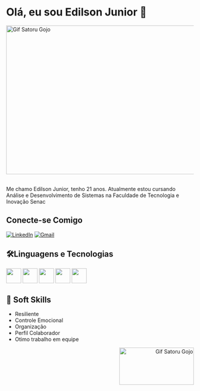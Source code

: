 # Olá, eu sou Edilson Junior 🚀  


<div  align="left"> <img src="https://i.pinimg.com/originals/c6/33/c2/c633c20ede82f0e0ced7d570dbe3a1f3.gif" alt="Gif Satoru Gojo" height="400" width="700"/>
</div> 

 <br>

Me chamo Edilson Junior, tenho 21 anos. Atualmente estou cursando Análise e Desenvolvimento de Sistemas na Faculdade de Tecnologia e Inovação Senac


## Conecte-se Comigo

[![LinkedIn](https://img.shields.io/badge/LinkedIn-0077B5?style=for-the-badge&logo=linkedin&logoColor=white)](https://www.linkedin.com/in/edilson-junior-319702233/)
[![Gmail](https://img.shields.io/badge/Gmail-FF0000?style=for-the-badge&logo=gmail&logoColor=white)](mailto:edilsondesouzalimajunior10@gmail.com)

## 🛠Linguagens e Tecnologias

<img src="https://cdn.jsdelivr.net/gh/devicons/devicon@latest/icons/html5/html5-original.svg" height="40"/> <img src="https://cdn.jsdelivr.net/gh/devicons/devicon@latest/icons/css3/css3-original.svg" height="40"/>  <img src="https://cdn.jsdelivr.net/gh/devicons/devicon@latest/icons/javascript/javascript-original.svg" height ='40' />  <img src="https://cdn.jsdelivr.net/gh/devicons/devicon@latest/icons/mysql/mysql-original-wordmark.svg" height="40"/>
<img src="https://cdn.jsdelivr.net/gh/devicons/devicon@latest/icons/python/python-original.svg" height ='40' />
          
          


## 🧠 Soft Skills

- Resiliente
- Controle Emocional
- Organização
- Perfil Colaborador
- Otimo trabalho em equipe

<div  align="right"> <img src="https://github.com/edilsonjr7/edilsonjr7/assets/168863307/61a22ca7-d6b6-4a4f-a859-0be6c3a21651" alt="Gif Satoru Gojo" height="100" width="200"/>
</div> 



